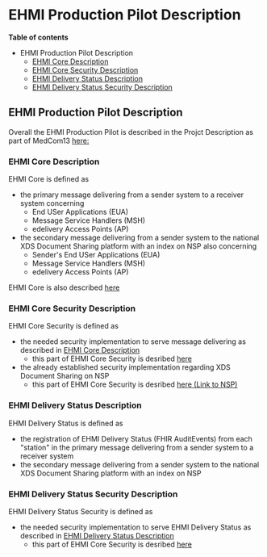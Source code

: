 # EHMI Production Pilot Description

**Table of contents**

- EHMI Production Pilot Description
    - [EHMI Core Description](#ehmi-core-description)
    - [EHMI Core Security Description](#ehmi-core-security-description)
    - [EHMI Delivery Status Description](#ehmi-delivery-status-description)
    - [EHMI Delivery Status Security Description](#ehmi-delivery-status-security-description)

## EHMI Production Pilot Description

Overall the EHMI Production Pilot is described in the Projct Description as part of MedCom13 [here:](https://medcom.dk/projekter/kommunale-proevesvar-paa-ny-infrastruktur/)

### EHMI Core Description

EHMI Core is defined as 
- the primary message delivering from a sender system to a receiver system concerning 
    - End USer Applications (EUA)
    - Message Service Handlers (MSH)
    - edelivery Access Points (AP)
- the secondary message delivering from a sender system to the national XDS Document Sharing platform with an index on NSP also concerning 
    - Sender's End USer Applications (EUA)
    - Message Service Handlers (MSH)
    - edelivery Access Points (AP)

EHMI Core is also described [here](../ecore/index.md)

### EHMI Core Security Description

EHMI Core Security is defined as
- the needed security implementation to serve message delivering as described in [EHMI Core Description](#ehmi-core-description)
    - this part of EHMI Core Security is desribed [here](../security/security-specification-of-ehmi-core.md)
- the already established security implementation regarding XDS Document Sharing on NSP
    - this part of EHMI Core Security is desribed [here (Link to NSP)]()
    
### EHMI Delivery Status Description
    
EHMI Delivery Status is defined as 
- the registration of EHMI Delivery Status (FHIR AuditEvents) from each "station" in the primary message delivering from a sender system to a receiver system 
- the secondary message delivering from a sender system to the national XDS Document Sharing platform with an index on NSP

### EHMI Delivery Status Security Description

EHMI Delivery Status Security is defined as
- the needed security implementation to serve EHMI Delivery Status as described in [EHMI Delivery Status Description](#ehmi-delivery-status-description)
    - this part of EHMI Core Security is desribed [here](../security/security-specification-of-ehmi-eds.md)
    
